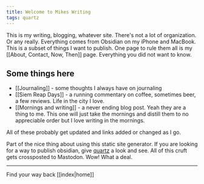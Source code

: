 ```yaml
---
title: Welcome to Mikes Writing
tags: quartz
---
```


This is my writing, blogging, whatever site. There's not a lot of organization. Or any really. Everything comes from Obsidian on my iPhone and MacBook. This is a subset of things I want to publish. One page to rule them all is my [[About, Contact, Now, Then]] page. Everything you did not want to know.

## Some things here

- [[Journaling]] - some thoughts I always have on journaling
- [[Siem Reap Days]] - a running commentary on coffee, sometimes beer, a few reviews. Life in the city I love. 
- [[Mornings and writing]] - a never ending blog post. Yeah they are a thing to me. This one will just take the mornings and distill them to no appreciable order but I love writing in the mornings.

All of these probably get updated and links added or changed as I go. 

Part of the nice thing about using this static site generator. If you are looking for a way to publish obsidian, give  [quartz](https://quartz.jzhao.xyz) a look and see. All of this cruft gets crossposted to Mastodon. Wow! What a deal. 


----

Find your way back [[index|home]]
